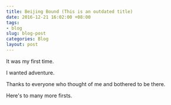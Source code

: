 ```yaml
---
title: Beijing Bound (This is an outdated title)
date: 2016-12-21 16:02:00 +08:00
tags:
- blog
slug: blog-post
categories: Blog
layout: post
---
```


It was my first time. 

I wanted adventure.












Thanks to everyone who thought of me and bothered to be there. 

Here's to many more firsts.

<div class="whitespace"></div>